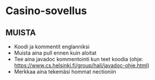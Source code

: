 # Casino-sovellus

## MUISTA
- Koodi ja kommentit englanniksi
- Muista aina pull ennen kuin aloitat
- Tee aina javadoc kommentointi kun teet koodia (ohje: https://www.cs.helsinki.fi/group/hali/javadoc-ohje.html)
- Merkkaa aina tekemäsi hommat nectioniin

